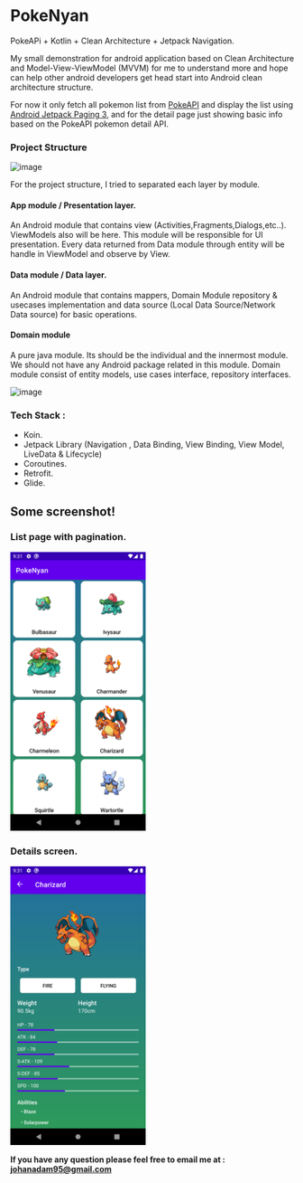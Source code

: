 # PokeNyan
PokeAPi + Kotlin + Clean Architecture + Jetpack Navigation.

My small demonstration for android application based on Clean Architecture and Model-View-ViewModel (MVVM) for me to understand more and hope can help other android developers get head start into Android clean architecture structure.

For now it only fetch all pokemon list from [PokeAPI](https://pokeapi.co/docs/v2) and display the list using [Android Jetpack Paging 3](https://developer.android.com/topic/libraries/architecture/paging/v3-overview), and for the detail page just showing basic info based on the PokeAPI pokemon detail API.

### Project Structure
![image](https://user-images.githubusercontent.com/15909044/131653639-e74d787a-65ac-4d0c-ae70-2988b381aea1.png)

For the project structure, I tried to separated each layer by module. 
#### App module / Presentation layer.
An Android module that contains view (Activities,Fragments,Dialogs,etc..). ViewModels also will be here. This module will be responsible for UI presentation. Every data returned from Data module through entity will be handle in ViewModel and observe by View.
#### Data module / Data layer.
An Android module that contains mappers, Domain Module repository & usecases implementation and data source (Local Data Source/Network Data source) for basic operations. 
#### Domain module 
A pure java module. Its should be the individual and the innermost module. We should not have any Android package related in this module. Domain module consist of entity models, use cases interface, repository interfaces. 

![image](https://user-images.githubusercontent.com/15909044/131683124-501bb704-8426-458d-b25f-a10e7fa7cdd2.png)


### Tech Stack : 
- Koin.
- Jetpack Library (Navigation , Data Binding, View Binding, View Model, LiveData & Lifecycle)
- Coroutines.
- Retrofit.
- Glide.

## Some screenshot!
### List page with pagination.
<img src="/screenshot/Detail.png?raw=true" width="240">

### Details screen.
<img src="/screenshot/List.png?raw=true" width="240">



**If you have any question please feel free to email me at : johanadam95@gmail.com**
